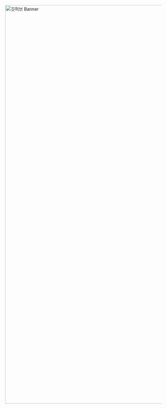 <img width="1280" alt="깃허브 Banner" src="https://github.com/horang-corp/.github/assets/46896125/2435c745-62e3-447c-bede-14fdf704f471">
